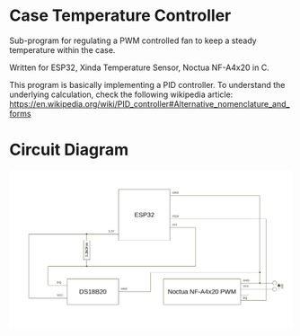 # Case Temperature Controller

Sub-program for regulating a PWM controlled fan to keep a steady temperature within the case.

Written for ESP32, Xinda Temperature Sensor, Noctua NF-A4x20 in C.

This program is basically implementing a PID controller. To understand the underlying calculation, check the following wikipedia article: https://en.wikipedia.org/wiki/PID_controller#Alternative_nomenclature_and_forms

# Circuit Diagram

![](circuit.png)
